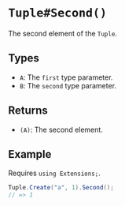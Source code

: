# `Tuple#Second()`

The second element of the `Tuple`.

## Types

* `A`: The `first` type parameter.
* `B`: The `second` type parameter.

## Returns

* `(A)`: The second element.

## Example

Requires `using Extensions;`.

```csharp
Tuple.Create("a", 1).Second();
// => 1
```
